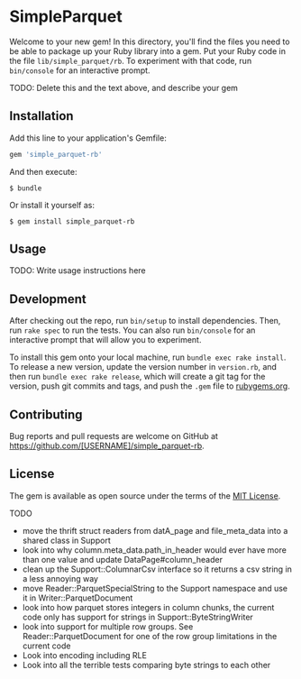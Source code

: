 # SimpleParquet

Welcome to your new gem! In this directory, you'll find the files you need to be able to package up your Ruby library into a gem. Put your Ruby code in the file `lib/simple_parquet/rb`. To experiment with that code, run `bin/console` for an interactive prompt.

TODO: Delete this and the text above, and describe your gem

## Installation

Add this line to your application's Gemfile:

```ruby
gem 'simple_parquet-rb'
```

And then execute:

    $ bundle

Or install it yourself as:

    $ gem install simple_parquet-rb

## Usage

TODO: Write usage instructions here

## Development

After checking out the repo, run `bin/setup` to install dependencies. Then, run `rake spec` to run the tests. You can also run `bin/console` for an interactive prompt that will allow you to experiment.

To install this gem onto your local machine, run `bundle exec rake install`. To release a new version, update the version number in `version.rb`, and then run `bundle exec rake release`, which will create a git tag for the version, push git commits and tags, and push the `.gem` file to [rubygems.org](https://rubygems.org).

## Contributing

Bug reports and pull requests are welcome on GitHub at https://github.com/[USERNAME]/simple_parquet-rb.

## License

The gem is available as open source under the terms of the [MIT License](https://opensource.org/licenses/MIT).

TODO
- move the thrift struct readers from datA_page and file_meta_data into a shared class in Support
- look into why column.meta_data.path_in_header would ever have more than one value and update
  DataPage#column_header
- clean up the Support::ColumnarCsv interface so it returns a csv string in a less annoying way
- move Reader::ParquetSpecialString to the Support namespace and use it in Writer::ParquetDocument
- look into how parquet stores integers in column chunks, the current code only has support for
  strings in Support::ByteStringWriter
- look into support for multiple row groups.  See Reader::ParquetDocument for one of the row group
  limitations in the current code
- Look into encoding including RLE
- Look into all the terrible tests comparing byte strings to each other
